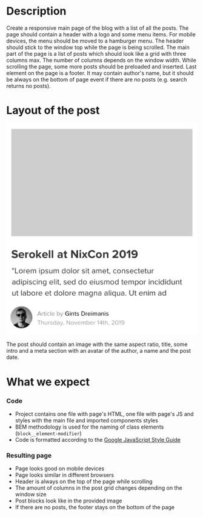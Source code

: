 # Description

Create a responsive main page of the blog with a list of all the posts. The page should contain a header with a logo and some menu items. For mobile devices, the menu should be moved to a hamburger menu. The header should stick to the window top while the page is being scrolled. The main part of the page is a list of posts which should look like a grid with three columns max. The number of columns depends on the window width. While scrolling the page, some more posts should be preloaded and inserted. Last element on the page is a footer. It may contain author's name, but it should be always on the bottom of page event if there are no posts (e.g. search returns no posts).

# Layout of the post

![post example](/post.jpg)

The post should contain an image with the same aspect ratio, title, some intro and a meta section with an avatar of the author, a name and the post date.

# What we expect

### Code

* Project contains one file with page's HTML, one file with page's JS and styles with the main file and imported components styles
* BEM methodology is used for the naming of class elements (`block__element-modifier`)
* Code is formatted according to the [Google JavaScript Style Guide](https://google.github.io/styleguide/jsguide.html)

### Resulting page

* Page looks good on mobile devices
* Page looks similar in different browsers
* Header is always on the top of the page while scrolling
* The amount of columns in the post grid changes depending on the window size
* Post blocks look like in the provided image
* If there are no posts, the footer stays on the bottom of the page
